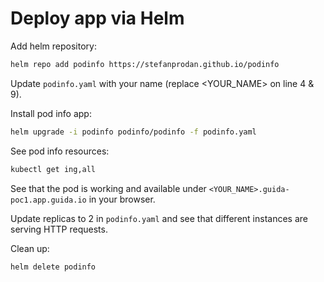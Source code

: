 # Deploy app via Helm

Add helm repository:

```bash
helm repo add podinfo https://stefanprodan.github.io/podinfo
```

Update `podinfo.yaml` with your name (replace <YOUR_NAME> on line 4 & 9).

Install pod info app:

```bash
helm upgrade -i podinfo podinfo/podinfo -f podinfo.yaml
```

See pod info resources:

```bash
kubectl get ing,all
```

See that the pod is working and available under `<YOUR_NAME>.guida-poc1.app.guida.io` in your browser.

Update replicas to 2 in `podinfo.yaml` and see that different instances are serving HTTP requests.

Clean up:

```bash
helm delete podinfo
```
